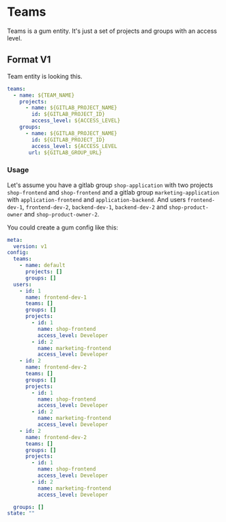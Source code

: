 # Teams

Teams is a gum entity. It's just a set of projects and groups with an access level. 

## Format V1

Team entity is looking this.

```YAML
teams:
  - name: ${TEAM_NAME}
    projects: 
      - name: ${GITLAB_PROJECT_NAME}
        id: ${GITLAB_PROJECT_ID}
        access_level: ${ACCESS_LEVEL}
    groups: 
      - name: ${GITLAB_PROJECT_NAME}
        id: ${GITLAB_PROJECT_ID}
        access_level: ${ACCESS_LEVEL
       url: ${GITLAB_GROUP_URL}
```

### Usage

Let's assume you have a gitlab group `shop-application` with two projects `shop-frontend` and `shop-frontend` and a gitlab group `marketing-application` with `application-frontend` and `application-backend`. 
And users `frontend-dev-1`, `frontend-dev-2`, `backend-dev-1`, `backend-dev-2` and `shop-product-owner` and `shop-product-owner-2`. 

You could create a gum config like this: 
```YAML
meta:
  version: v1
config:
  teams:
    - name: default
      projects: []
      groups: []
  users: 
    - id: 1
      name: frontend-dev-1
      teams: []
      groups: []
      projects: 
        - id: 1
          name: shop-frontend
          access_level: Developer
        - id: 2
          name: marketing-frontend
          access_level: Developer
    - id: 2
      name: frontend-dev-2
      teams: []
      groups: []
      projects: 
        - id: 1
          name: shop-frontend
          access_level: Developer
        - id: 2
          name: marketing-frontend
          access_level: Developer
    - id: 2
      name: frontend-dev-2
      teams: []
      groups: []
      projects: 
        - id: 1
          name: shop-frontend
          access_level: Developer
        - id: 2
          name: marketing-frontend
          access_level: Developer

  groups: []
state: ""

```